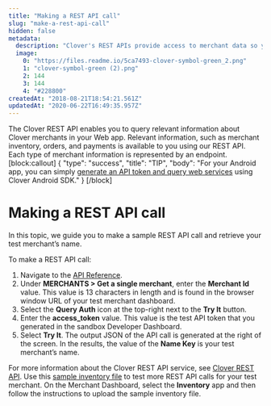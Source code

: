 ```yaml
---
title: "Making a REST API call"
slug: "make-a-rest-api-call"
hidden: false
metadata: 
  description: "Clover's REST APIs provide access to merchant data so you can build apps that make business run better."
  image: 
    0: "https://files.readme.io/5ca7493-clover-symbol-green_2.png"
    1: "clover-symbol-green (2).png"
    2: 144
    3: 144
    4: "#228800"
createdAt: "2018-08-21T18:54:21.561Z"
updatedAt: "2020-06-22T16:49:35.957Z"
---
```

The Clover REST API enables you to query relevant information about Clover merchants in your Web app. Relevant information, such as merchant inventory, orders, and payments is available to you using our REST API. Each type of merchant information is represented by an endpoint.
[block:callout]
{
  "type": "success",
  "title": "TIP",
  "body": "For your Android app, you can simply [generate an API token and query web services](doc:query-web-services) using Clover Android SDK."
}
[/block]
# **Making a REST API call**
In this topic, we guide you to make a sample REST API call and retrieve your test merchant’s name.

To make a REST API call:
1. Navigate to the [API Reference](https://docs.clover.com/reference).
2. Under **MERCHANTS > Get a single merchant**, enter the **Merchant Id** value. This value is 13 characters in length and is found in the browser window URL of your test merchant dashboard.
3. Select the **Query Auth** icon at the top-right next to the **Try It** button.
4. Enter the **access_token** value. This value is the test API token that you generated in the sandbox Developer Dashboard.
5. Select **Try It**. The output JSON of the API call is generated at the right of the screen. In the results, the value of the **Name Key** is your test merchant’s name.

For more information about the Clover REST API service, see [Clover REST API](doc:making-rest-api-calls). Use this <a href="https://drive.google.com/open?id=1zSjZcNlfh2HOnIr9BSGZ2YNZU_iLAFKl" rel="noopener noreferrer" target="_blank">sample inventory file</a> to test more REST API calls for your test merchant. On the Merchant Dashboard, select the **Inventory** app and then follow the instructions to upload the sample inventory file.